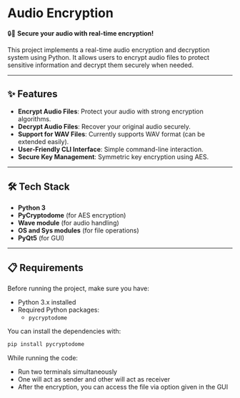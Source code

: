# Audio Encryption

🔒🎵 **Secure your audio with real-time encryption!**

This project implements a real-time audio encryption and decryption system using Python. It allows users to encrypt audio files to protect sensitive information and decrypt them securely when needed.

---

## ✨ Features
- **Encrypt Audio Files**: Protect your audio with strong encryption algorithms.
- **Decrypt Audio Files**: Recover your original audio securely.
- **Support for WAV Files**: Currently supports WAV format (can be extended easily).
- **User-Friendly CLI Interface**: Simple command-line interaction.
- **Secure Key Management**: Symmetric key encryption using AES.

---

## 🛠️ Tech Stack
- **Python 3**
- **PyCryptodome** (for AES encryption)
- **Wave module** (for audio handling)
- **OS and Sys modules** (for file operations)
- **PyQt5** (for GUI)

---

## 📋 Requirements
Before running the project, make sure you have:
- Python 3.x installed
- Required Python packages:
  - `pycryptodome`

You can install the dependencies with:
```bash
pip install pycryptodome
```

While running the code:
- Run two terminals simultaneously
- One will act as sender and other will act as receiver
- After the encryption, you can access the file via option given in the GUI 




